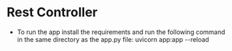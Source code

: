 # Rest Controller

- To run the app install the requirements and run the following command in the same directory as the app.py file: uvicorn app:app --reload